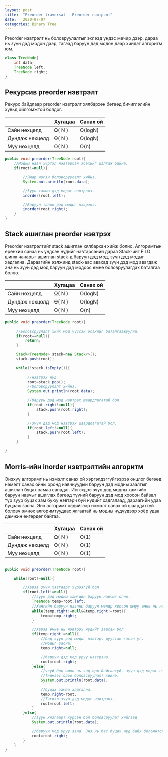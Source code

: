 ```yaml
---
layout: post
title:  "Preorder traversal - Preorder нэвтрэлт"
date:   2020-07-07
categories: Binary Tree
---
```


Preorder нэвтрэлт нь боловруулалтыг эхлээд үндэс мөчир дээр, дараа нь зүүн дэд модон дээр, тэгээд баруун дэд модон дээр хийдэг алгоритм юм.

```java
class TreeNode{
    int data;
    TreeNode left;
    TreeNode right;
}
```

## Рекурсив preorder нэвтрэлт 

Рекурс байдлаар preorder нэвтрэлт хялбархөн бөгөөд бичиглэлийн хувьд ойлгомжтой болдог.

|                | Хугацаа         | Санах ой         |
|----------------|-----------------|------------------|
| Сайн нөхцөлд   | Ω( N )      | O(logN)             |
| Дундаж нөхцөлд | Θ( N )      | O(logN)             |
| Муу нөхцөлд    | O(  N )      | O(n)             | 

```java
public void preorder(TreeNode root){
    //Модны навч хүртэл нэвтэрсэн эсэхийг шалгаж байна.
    if(root!=null){

        //Ямар нэгэн боловсруулалт хийнэ.
        System.out.println(root.data);

        //Зүүн талын дэд модыг нэвтрэнэ.
        inorder(root.left);

        //Баруун талын дэд модыг нэврэнэ.
        inorder(root.right);
    }
}
```

## Stack ашиглан preorder нэвтрэх
Preorder нэвтрэлтийг stack ашиглан хялбархан хийж болно. 
Алгоримтын ерөнхий санаа нь үндсэн нүдийг нэвтэрсэний дараа Stack-ийг FILO шинж чанарыг ашиглан stack-д
баруун дэд мод, зүүн дэд модыг хадгална. Дараагийн ээлжинд stack-аас авахад зүүн дэд мод авагдаж энэ нь зүүн дэд мод баруун дэд модоос өмнө боловруулагдах баталгаа болно.

|                | Хугацаа         | Санах ой         |
|----------------|-----------------|------------------|
| Сайн нөхцөлд   | Ω( N )      | O(logN)             |
| Дундаж нөхцөлд | Θ( N )      | O(logN)             |
| Муу нөхцөлд    | O(  N )      | O(n)             | 
```java
public void preorder(TreeNode root){
     
     //Боловсруулалт хийх мод үүссэн эсэхийг баталгаажуулна. 
     if(root==null){
         return;
     }

     Stack<TreeNode> stack=new Stack<>();
     stack.push(root);

     while(!stack.isEmpty()){
          
          //нэвтрэх нүд
          root=stack.pop();
          //боловсруулалт хийнэ.
          System.out.println(root.data);

          //баруун дэд мод нэвтрэх шаардлагатай бол.
          if(root.right!=null){
              stack.push(root.right);
          }

          //зүүн дэд мод нэвтрэх шаардлагатай бол.
          if(root.left!=null){
              stack.push(root.left);
          }
     }

}
```

## Morris-ийн inorder нэвтрэлтийн алгоритм

Энэхүү алгоримт нь нэмэлт санах ой хэргэлдэггүйгээрээ онцлог бөгөөд нэмэлт санах ойны оронд навчнуудын баруун дэд модны заалтыг ашиглан буцах замаа санадаг. Ингэхдээ зүүн дэд модны хамгийн баруун навчыг ашиглах бөгөөд түүний баруун дэд мод хоосон байвал түр зуур буцах зам буюу нэвтэрч буй нүдийг хадгалаад, дараагийн удаа буцааж засна.
Энэ алгоримт хэдийгээр нэмэлт санах ой шаардахгүй боловч өмнөх алгоримтуудаас ялгаатай нь модны нүдүүдээр хоёр удаа дамжин өнгөрдөг байгаа.

|                | Хугацаа         | Санах ой         |
|----------------|-----------------|------------------|
| Сайн нөхцөлд   | Ω( N )      | O(1)             |
| Дундаж нөхцөлд | Θ( N )      | O(1)             |
| Муу нөхцөлд    | O( N )      | O(1)             | 


```java

public void preorder(TreeNode root){

    while(root!=null){

        //Хэрэв зүүн хязгаарт хүрээгүй бол
        if(root.left!=null){
            //зүүн дэд модны хамгийн баруун навчыг олно.
            TreeNode temp=root.left;
            //Хамгийн баруун навчны баруун мөчир хоосон юмуу өмнө нь нэвтрэх нүдийг заасан байх ёстой.
            while(temp.right!=null&&temp.right!=root){
                temp=temp.right;
            }

            //Хэрэв өмнө нь нэвтрэх нүдийг заасан бол
            if(temp.right!=null){
                //бид зүүн дэд модыг нэвтэрч дууссан гэсэн үг.
                //модыг засна.
                temp.right=null;

                //баруун дэд мод уруу нэвтрэнэ.
                root=root.right;
            }else{
                //үгүй бол өмнө нь энд ирж байгаагүй, зүүн дэд модыг нэвтрээгүй гэсэн үг
                //Тиймээс одоо боловсруулалт хийнэ.
                System.out.println(root.data);
                
                //буцах замаа хадгална.
                temp.right=root;
                //Тэгвэл зүүн дэд модыг нэвтрэнэ.
                root=root.left;
            }
        }else{
            //зүүн хязгаарт хүрсэн бол боловсруулат хийгээд
            System.out.println(root.data);

            //баруун мод уруу явна. Энэ нь бас буцах нүд байх боломжтой.
            root=root.right;
        }
    }
}
```